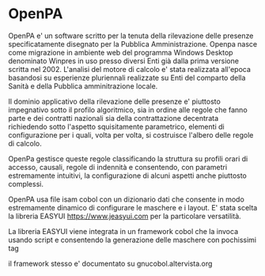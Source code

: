 # OpenPA


OpenPA e' un software scritto per la tenuta della rilevazione delle presenze specificatamente disegnato per la Pubblica Amministrazione. Openpa nasce 
come migrazione in ambiente web  del programma Windows Desktop denominato Winpres in uso presso diversi Enti già dalla prima versione scritta nel 2002. L'analisi del motore di calcolo e' stata realizzata all'epoca basandosi su esperienze pluriennali realizzate su Enti del comparto della Sanità e della Pubblica amminitrazione locale. 

Il dominio applicativo della rilevazione delle presenze e' piuttosto impegnativo sotto il profilo algoritmico, sia in ordine alle regole che fanno
parte e dei contratti nazionali sia della contrattazione decentrata richiedendo sotto l'aspetto squisitamente parametrico, elementi di configurazione
per i quali, volta per volta, si costruisce l'albero delle regole di calcolo.

OpenPa gestisce queste regole classificando la struttura su profili orari di accesso, causali, regole di indennità e consentendo, con parametri estremamente
intuitivi, la configurazione di alcuni aspetti anche piuttosto complessi. 

OpenPA usa file isam cobol con un dizionario dati che consente in modo estremamente dinamico di configurare le maschere e i layout. E' stata scelta
la libreria EASYUI https://www.jeasyui.com per la particolare versatilità. 

La libreria EASYUI viene integrata in un framework cobol che la invoca usando script e consentendo la generazione delle maschere con pochissimi tag

il framework stesso e' documentato su gnucobol.altervista.org




